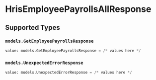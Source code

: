 # HrisEmployeePayrollsAllResponse


## Supported Types

### `models.GetEmployeePayrollsResponse`

```python
value: models.GetEmployeePayrollsResponse = /* values here */
```

### `models.UnexpectedErrorResponse`

```python
value: models.UnexpectedErrorResponse = /* values here */
```

